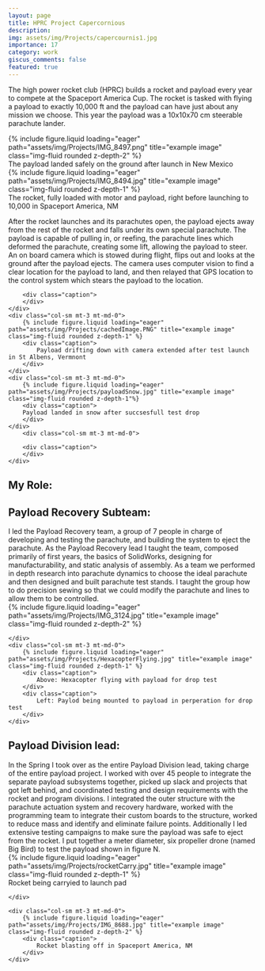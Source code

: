 ```yaml
---
layout: page
title: HPRC Project Capercornious
description:
img: assets/img/Projects/capercournis1.jpg
importance: 17
category: work
giscus_comments: false
featured: true 
---
```


<p>
The high power rocket club (HPRC) builds a rocket and payload every year to compete at the Spaceport America Cup. The rocket is tasked with flying a payload to exactly 10,000 ft and the payload can have just about any mission we choose. This year the payload was a 10x10x70 cm steerable parachute lander. 
</p>



<div class="row">
    <div class="col-sm mt-3 mt-md-0">
        {% include figure.liquid loading="eager" path="assets/img/Projects/IMG_8497.png" title="example image" class="img-fluid rounded z-depth-2" %}
        <div class="caption">
            The payload landed safely on the ground after launch in New Mexico
        </div>
    </div>
    <div class="col-sm mt-3 mt-md-0">
        {% include figure.liquid loading="eager" path="assets/img/Projects/IMG_8494.jpg" title="example image" class="img-fluid rounded z-depth-1" %}
        <div class="caption">
        The rocket, fully loaded with motor and payload, right before launching to 10,000 in Spaceport America, NM
        </div>
    </div>

</div>


<p>
After the rocket launches and its parachutes open, the payload ejects away from the rest of the rocket and falls under its own special parachute. The payload is capable of pulling in, or reefing, the parachute lines which deformed the parachute, creating some lift, allowing the payload to steer. An on board camera which is stowed during flight, flips out and looks at the ground after the payload ejects. The camera uses computer vision to find a clear location for the payload to land, and then relayed that GPS location to the control system which stears the payload to the location.
</p>


<div class="row">
    <div class="col-sm mt-3 mt-md-0">

        <div class="caption">
        </div>
    </div>  
    <div class="col-sm mt-3 mt-md-0">
        {% include figure.liquid loading="eager" path="assets/img/Projects/cachedImage.PNG" title="example image" class="img-fluid rounded z-depth-1" %}
        <div class="caption">
            Payload drifting down with camera extended after test launch in St Albens, Vermnont
        </div>
    </div>
    <div class="col-sm mt-3 mt-md-0">
        {% include figure.liquid loading="eager" path="assets/img/Projects/payloadSnow.jpg" title="example image" class="img-fluid rounded z-depth-1"%}
        <div class="caption">
        Payload landed in snow after succsesfull test drop
        </div>
    </div>
        <div class="col-sm mt-3 mt-md-0">

        <div class="caption">
        </div>
    </div>  
</div>



<h2>My Role:</h2>
<h2>Payload Recovery Subteam:</h2>
I led the Payload Recovery team, a group of 7 people in charge of developing and testing the parachute, and 
building the system to eject the parachute. As the Payload Recovery lead I taught the team, composed primarily 
of first years, the basics of SolidWorks, designing for manufacturability, and static analysis of assembly. As 
a team we performed in depth research into parachute dynamics to choose the ideal parachute and then designed 
and built parachute test stands. I taught the group how to do precision sewing so that we could modify the parachute 
and lines to allow them to be controlled.

<div class="row">
    <div class="col-sm mt-3 mt-md-0">
        {% include figure.liquid loading="eager" path="assets/img/Projects/IMG_3124.jpg" title="example image" class="img-fluid rounded z-depth-2" %}

    </div>
    <div class="col-sm mt-3 mt-md-0">
        {% include figure.liquid loading="eager" path="assets/img/Projects/HexacopterFlying.jpg" title="example image" class="img-fluid rounded z-depth-1" %}
        <div class="caption">
            Above: Hexacopter flying with payload for drop test
        </div>
        <div class="caption">
            Left: Paylod being mounted to payload in perperation for drop test
        </div>
    </div>

</div>


<h2>Payload Division lead:</h2>
In the Spring I took over as the entire Payload Division lead, taking charge of the entire payload project. I worked 
with over 45 people to integrate the separate payload subsystems together, picked up slack and projects that got left 
behind, and coordinated testing and design requirements with the rocket and program divisions. I integrated the outer 
structure with the parachute actuation system and recovery hardware, worked with the programming team to integrate 
their custom boards to the structure, worked to reduce mass and identify and eliminate failure points. Additionally 
I led extensive testing campaigns to make sure the payload was safe to eject from the rocket. I put together a meter 
diameter, six propeller drone (named Big Bird) to test the payload shown in figure N. 

<div class="row">
    <div class="col-sm mt-3 mt-md-0">
        {% include figure.liquid loading="eager" path="assets/img/Projects/rocketCarry.jpg" title="example image" class="img-fluid rounded z-depth-1" %}
        <div class="caption">
            Rocket being carryied to launch pad
        </div>

    </div>
    
    <div class="col-sm mt-3 mt-md-0">
        {% include figure.liquid loading="eager" path="assets/img/Projects/IMG_8688.jpg" title="example image" class="img-fluid rounded z-depth-2" %}
        <div class="caption">
            Rocket blasting off in Spaceport America, NM
        </div>
    </div>


</div>
